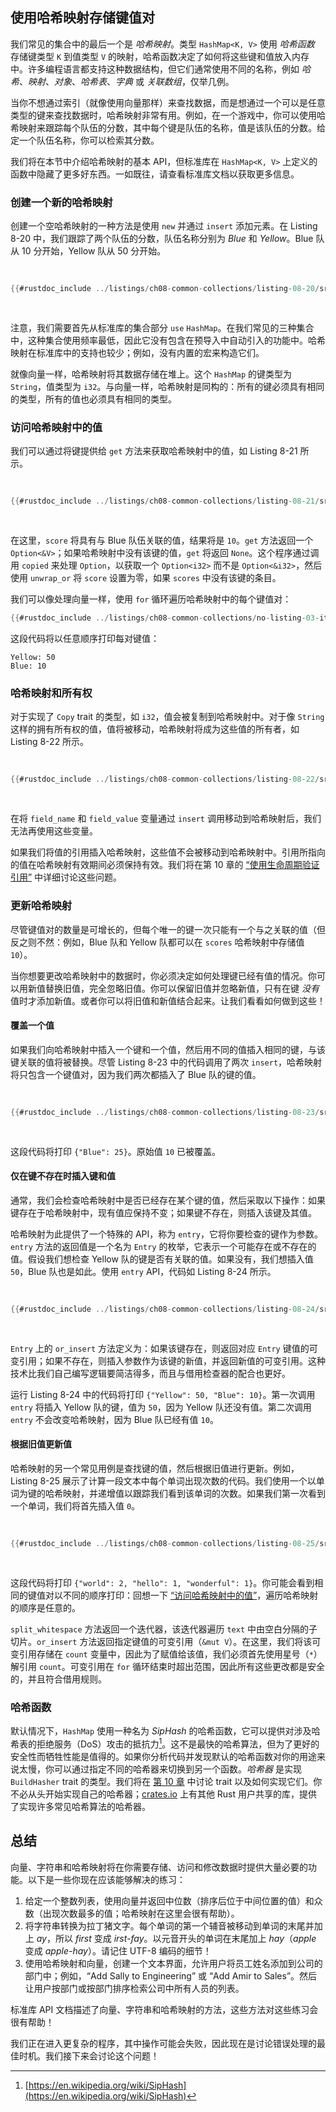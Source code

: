 ## 使用哈希映射存储键值对

我们常见的集合中的最后一个是 _哈希映射_。类型 `HashMap<K, V>` 使用 _哈希函数_ 存储键类型 `K` 到值类型 `V` 的映射，哈希函数决定了如何将这些键和值放入内存中。许多编程语言都支持这种数据结构，但它们通常使用不同的名称，例如 _哈希_、_映射_、_对象_、_哈希表_、_字典_ 或 _关联数组_，仅举几例。

当你不想通过索引（就像使用向量那样）来查找数据，而是想通过一个可以是任意类型的键来查找数据时，哈希映射非常有用。例如，在一个游戏中，你可以使用哈希映射来跟踪每个队伍的分数，其中每个键是队伍的名称，值是该队伍的分数。给定一个队伍名称，你可以检索其分数。

我们将在本节中介绍哈希映射的基本 API，但标准库在 `HashMap<K, V>` 上定义的函数中隐藏了更多好东西。一如既往，请查看标准库文档以获取更多信息。

### 创建一个新的哈希映射

创建一个空哈希映射的一种方法是使用 `new` 并通过 `insert` 添加元素。在 Listing 8-20 中，我们跟踪了两个队伍的分数，队伍名称分别为 _Blue_ 和 _Yellow_。Blue 队从 10 分开始，Yellow 队从 50 分开始。

<Listing number="8-20" caption="创建一个新的哈希映射并插入一些键和值">

```rust
{{#rustdoc_include ../listings/ch08-common-collections/listing-08-20/src/main.rs:here}}
```

</Listing>

注意，我们需要首先从标准库的集合部分 `use` `HashMap`。在我们常见的三种集合中，这种集合使用频率最低，因此它没有包含在预导入中自动引入的功能中。哈希映射在标准库中的支持也较少；例如，没有内置的宏来构造它们。

就像向量一样，哈希映射将其数据存储在堆上。这个 `HashMap` 的键类型为 `String`，值类型为 `i32`。与向量一样，哈希映射是同构的：所有的键必须具有相同的类型，所有的值也必须具有相同的类型。

### 访问哈希映射中的值

我们可以通过将键提供给 `get` 方法来获取哈希映射中的值，如 Listing 8-21 所示。

<Listing number="8-21" caption="访问存储在哈希映射中的 Blue 队伍的分数">

```rust
{{#rustdoc_include ../listings/ch08-common-collections/listing-08-21/src/main.rs:here}}
```

</Listing>

在这里，`score` 将具有与 Blue 队伍关联的值，结果将是 `10`。`get` 方法返回一个 `Option<&V>`；如果哈希映射中没有该键的值，`get` 将返回 `None`。这个程序通过调用 `copied` 来处理 `Option`，以获取一个 `Option<i32>` 而不是 `Option<&i32>`，然后使用 `unwrap_or` 将 `score` 设置为零，如果 `scores` 中没有该键的条目。

我们可以像处理向量一样，使用 `for` 循环遍历哈希映射中的每个键值对：

```rust
{{#rustdoc_include ../listings/ch08-common-collections/no-listing-03-iterate-over-hashmap/src/main.rs:here}}
```

这段代码将以任意顺序打印每对键值：

```text
Yellow: 50
Blue: 10
```

### 哈希映射和所有权

对于实现了 `Copy` trait 的类型，如 `i32`，值会被复制到哈希映射中。对于像 `String` 这样的拥有所有权的值，值将被移动，哈希映射将成为这些值的所有者，如 Listing 8-22 所示。

<Listing number="8-22" caption="展示键和值一旦插入哈希映射后，它们的所有权将归哈希映射所有">

```rust
{{#rustdoc_include ../listings/ch08-common-collections/listing-08-22/src/main.rs:here}}
```

</Listing>

在将 `field_name` 和 `field_value` 变量通过 `insert` 调用移动到哈希映射后，我们无法再使用这些变量。

如果我们将值的引用插入哈希映射，这些值不会被移动到哈希映射中。引用所指向的值在哈希映射有效期间必须保持有效。我们将在第 10 章的 [“使用生命周期验证引用”][validating-references-with-lifetimes]<!-- ignore --> 中详细讨论这些问题。

### 更新哈希映射

尽管键值对的数量是可增长的，但每个唯一的键一次只能有一个与之关联的值（但反之则不然：例如，Blue 队和 Yellow 队都可以在 `scores` 哈希映射中存储值 `10`）。

当你想要更改哈希映射中的数据时，你必须决定如何处理键已经有值的情况。你可以用新值替换旧值，完全忽略旧值。你可以保留旧值并忽略新值，只有在键 _没有_ 值时才添加新值。或者你可以将旧值和新值结合起来。让我们看看如何做到这些！

#### 覆盖一个值

如果我们向哈希映射中插入一个键和一个值，然后用不同的值插入相同的键，与该键关联的值将被替换。尽管 Listing 8-23 中的代码调用了两次 `insert`，哈希映射将只包含一个键值对，因为我们两次都插入了 Blue 队的键的值。

<Listing number="8-23" caption="替换与特定键关联的存储值">

```rust
{{#rustdoc_include ../listings/ch08-common-collections/listing-08-23/src/main.rs:here}}
```

</Listing>

这段代码将打印 `{"Blue": 25}`。原始值 `10` 已被覆盖。

<!-- 旧标题。不要删除，否则链接可能会失效。 -->

<a id="only-inserting-a-value-if-the-key-has-no-value"></a>

#### 仅在键不存在时插入键和值

通常，我们会检查哈希映射中是否已经存在某个键的值，然后采取以下操作：如果键存在于哈希映射中，现有值应保持不变；如果键不存在，则插入该键及其值。

哈希映射为此提供了一个特殊的 API，称为 `entry`，它将你要检查的键作为参数。`entry` 方法的返回值是一个名为 `Entry` 的枚举，它表示一个可能存在或不存在的值。假设我们想检查 Yellow 队的键是否有关联的值。如果没有，我们想插入值 `50`，Blue 队也是如此。使用 `entry` API，代码如 Listing 8-24 所示。

<Listing number="8-24" caption="使用 `entry` 方法仅在键没有值时插入">

```rust
{{#rustdoc_include ../listings/ch08-common-collections/listing-08-24/src/main.rs:here}}
```

</Listing>

`Entry` 上的 `or_insert` 方法定义为：如果该键存在，则返回对应 `Entry` 键值的可变引用；如果不存在，则插入参数作为该键的新值，并返回新值的可变引用。这种技术比我们自己编写逻辑要简洁得多，而且与借用检查器的配合也更好。

运行 Listing 8-24 中的代码将打印 `{"Yellow": 50, "Blue": 10}`。第一次调用 `entry` 将插入 Yellow 队的键，值为 `50`，因为 Yellow 队还没有值。第二次调用 `entry` 不会改变哈希映射，因为 Blue 队已经有值 `10`。

#### 根据旧值更新值

哈希映射的另一个常见用例是查找键的值，然后根据旧值进行更新。例如，Listing 8-25 展示了计算一段文本中每个单词出现次数的代码。我们使用一个以单词为键的哈希映射，并递增值以跟踪我们看到该单词的次数。如果我们第一次看到一个单词，我们将首先插入值 `0`。

<Listing number="8-25" caption="使用存储单词和计数的哈希映射来计算单词的出现次数">

```rust
{{#rustdoc_include ../listings/ch08-common-collections/listing-08-25/src/main.rs:here}}
```

</Listing>

这段代码将打印 `{"world": 2, "hello": 1, "wonderful": 1}`。你可能会看到相同的键值对以不同的顺序打印：回想一下 [“访问哈希映射中的值”][access]<!-- ignore -->，遍历哈希映射的顺序是任意的。

`split_whitespace` 方法返回一个迭代器，该迭代器遍历 `text` 中由空白分隔的子切片。`or_insert` 方法返回指定键值的可变引用（`&mut V`）。在这里，我们将该可变引用存储在 `count` 变量中，因此为了赋值给该值，我们必须首先使用星号（`*`）解引用 `count`。可变引用在 `for` 循环结束时超出范围，因此所有这些更改都是安全的，并且符合借用规则。

### 哈希函数

默认情况下，`HashMap` 使用一种名为 _SipHash_ 的哈希函数，它可以提供对涉及哈希表的拒绝服务（DoS）攻击的抵抗力[^siphash]<!-- ignore -->。这不是最快的哈希算法，但为了更好的安全性而牺牲性能是值得的。如果你分析代码并发现默认的哈希函数对你的用途来说太慢，你可以通过指定不同的哈希器来切换到另一个函数。_哈希器_ 是实现 `BuildHasher` trait 的类型。我们将在 [第 10 章][traits]<!-- ignore --> 中讨论 trait 以及如何实现它们。你不必从头开始实现自己的哈希器；[crates.io](https://crates.io/)<!-- ignore --> 上有其他 Rust 用户共享的库，提供了实现许多常见哈希算法的哈希器。

[^siphash]: [https://en.wikipedia.org/wiki/SipHash](https://en.wikipedia.org/wiki/SipHash)

## 总结

向量、字符串和哈希映射将在你需要存储、访问和修改数据时提供大量必要的功能。以下是一些你现在应该能够解决的练习：

1. 给定一个整数列表，使用向量并返回中位数（排序后位于中间位置的值）和众数（出现次数最多的值；哈希映射在这里会很有帮助）。
1. 将字符串转换为拉丁猪文字。每个单词的第一个辅音被移动到单词的末尾并加上 _ay_，所以 _first_ 变成 _irst-fay_。以元音开头的单词在末尾加上 _hay_（_apple_ 变成 _apple-hay_）。请记住 UTF-8 编码的细节！
1. 使用哈希映射和向量，创建一个文本界面，允许用户将员工姓名添加到公司的部门中；例如，“Add Sally to Engineering” 或 “Add Amir to Sales”。然后让用户按部门或按部门排序检索公司中所有人员的列表。

标准库 API 文档描述了向量、字符串和哈希映射的方法，这些方法对这些练习会很有帮助！

我们正在进入更复杂的程序，其中操作可能会失败，因此现在是讨论错误处理的最佳时机。我们接下来会讨论这个问题！

[validating-references-with-lifetimes]: ch10-03-lifetime-syntax.html#validating-references-with-lifetimes
[access]: #accessing-values-in-a-hash-map
[traits]: ch10-02-traits.html